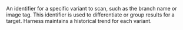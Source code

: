 An identifier for a specific variant to scan, such as the branch name or image tag. This identifier is used to differentiate or group results for a target. Harness maintains a historical trend for each variant.